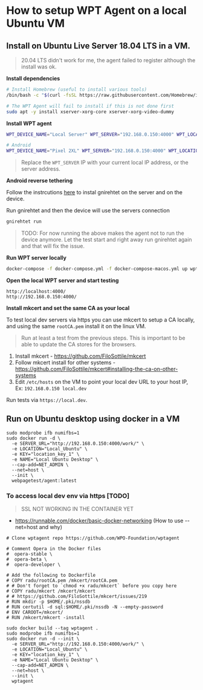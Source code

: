 # How to setup WPT Agent on a local Ubuntu VM

## Install on Ubuntu Live Server 18.04 LTS in a VM.

> 20.04 LTS didn't work for me, the agent failed to register although the install was ok.

**Install dependencies**

```bash
# Install Homebrew (useful to install various tools)
/bin/bash -c "$(curl -fsSL https://raw.githubusercontent.com/Homebrew/install/HEAD/install.sh)"

# The WPT Agent will fail to install if this is not done first
sudo apt -y install xserver-xorg-core xserver-xorg-video-dummy
```

**Install WPT agent**

```bash
WPT_DEVICE_NAME="Local Server" WPT_SERVER="192.168.0.150:4000" WPT_LOCATION="Local_Ubuntu" WPT_KEY="location_key_1" DISABLE_IPV6=y WPT_EDGE=n WPT_BRAVE=n WPT_EPIPHANY=n bash <(curl -s https://raw.githubusercontent.com/WPO-Foundation/wptagent-install/master/debian.sh)

# Android
WPT_DEVICE_NAME="Pixel 2XL" WPT_SERVER="192.168.0.150:4000" WPT_LOCATION="Local_Ubuntu_Android" WPT_KEY="location_key_1" AGENT_MODE=android DISABLE_IPV6=y WPT_EDGE=n WPT_BRAVE=n WPT_EPIPHANY=n bash <(curl -s https://raw.githubusercontent.com/WPO-Foundation/wptagent-install/master/debian.sh)
```

> Replace the `WPT_SERVER` IP with your current local IP address, or the server address.

**Android reverse tethering**

Follow the instrcutions [here](https://github.com/Genymobile/gnirehtet) to instal gnirehtet on the server and on the device.

Run gnirehtet and then the device will use the servers connection

```bash
gnirehtet run
```

> TODO: For now running the above makes the agent not to run the device anymore. Let the test start and right away run gnirehtet again and that will fix the issue.

**Run WPT server locally**

```bash
docker-compose -f docker-compose.yml -f docker-compose-macos.yml up wpt_server
```

**Open the local WPT server and start testing**

```
http://localhost:4000/
http://192.168.0.150:4000/
```

**Install mkcert and set the same CA as your local**

To test local dev servers via https you can use mkcert to setup a CA locally, and using the same `rootCA.pem` install it on the linux VM.

> Run at least a test from the previous steps. This is important to be able to update the CA stores for the browsers.

1. Install mkcert - https://github.com/FiloSottile/mkcert
2. Follow mkcert install for other systems - https://github.com/FiloSottile/mkcert#installing-the-ca-on-other-systems
3. Edit `/etc/hosts` on the VM to point your local dev URL to your host IP, Ex: `192.168.0.150 local.dev`

Run tests via `https://local.dev`.

## Run on Ubuntu desktop using docker in a VM

```
sudo modprobe ifb numifbs=1
sudo docker run -d \
  -e SERVER_URL="http://192.168.0.150:4000/work/" \
  -e LOCATION="Local_Ubuntu" \
  -e KEY="location_key_1" \
  -e NAME="Local Ubuntu Desktop" \
  --cap-add=NET_ADMIN \
  --net=host \
  --init \
  webpagetest/agent:latest
```

### To access local dev env via https [TODO]

> SSL NOT WORKING IN THE CONTAINER YET

- https://runnable.com/docker/basic-docker-networking (How to use --net=host and why)

```
# Clone wptagent repo https://github.com/WPO-Foundation/wptagent

# Comment Opera in the Docker files
#  opera-stable \
#  opera-beta \
#  opera-developer \

# Add the following to Dockerfile
# COPY radu/rootCA.pem /mkcert/rootCA.pem
# # Don't forget to `chmod +x radu/mkcert` before you copy here
# COPY radu/mkcert /mkcert/mkcert
# # https://github.com/FiloSottile/mkcert/issues/219
# RUN mkdir -p $HOME/.pki/nssdb
# RUN certutil -d sql:$HOME/.pki/nssdb -N --empty-password
# ENV CAROOT=/mkcert/
# RUN /mkcert/mkcert -install

sudo docker build --tag wptagent .
sudo modprobe ifb numifbs=1
sudo docker run -d --init \
  -e SERVER_URL="http://192.168.0.150:4000/work/" \
  -e LOCATION="Local_Ubuntu" \
  -e KEY="location_key_1" \
  -e NAME="Local Ubuntu Desktop" \
  --cap-add=NET_ADMIN \
  --net=host \
  --init \
  wptagent
```